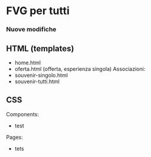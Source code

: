 # FVG per tutti

### Nuove modifiche

## HTML (templates)
- home.html
- oferta.html (offerta, esperienza singola)
Associazioni:
- souvenir-singolo.html 
- souvenir-tutti.html 

## CSS
Components:
- test

Pages:
- tets
